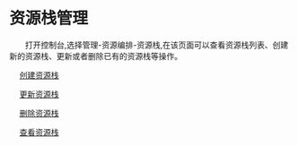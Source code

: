 # 资源栈管理

　　打开控制台,选择管理-资源编排-资源栈,在该页面可以查看资源栈列表、创建新的资源栈、更新或者删除已有的资源栈等操作。 
  
　 [创建资源栈](https://github.com/jdcloudcom/cn/blob/jdro/documentation/Management/Resource-Orchestration/Operation-Guide/Resource-Stack/create-stack.md)
 
　 [更新资源栈](https://github.com/jdcloudcom/cn/blob/jdro/documentation/Management/Resource-Orchestration/Operation-Guide/Resource-Stack/update-stack.md)

　 [删除资源栈](https://github.com/jdcloudcom/cn/blob/jdro/documentation/Management/Resource-Orchestration/Operation-Guide/Resource-Stack/delete-stack.md)
 
　 [查看资源栈](https://github.com/jdcloudcom/cn/blob/jdro/documentation/Management/Resource-Orchestration/Operation-Guide/Resource-Stack/view-stack.md)
 
 
 
